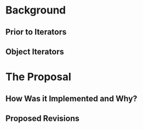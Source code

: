 # Background #
## Prior to Iterators ##

## Object Iterators ##

# The Proposal #
## How Was it Implemented and Why? ##

## Proposed Revisions ##
